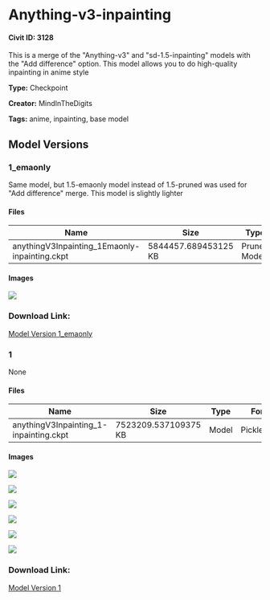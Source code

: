 # Anything-v3-inpainting

#### Civit ID: 3128

<p>This is a merge of the "Anything-v3" and "sd-1.5-inpainting" models with the "Add difference" option. This model allows you to do high-quality inpainting in anime style</p>

**Type:** Checkpoint

**Creator:** MindInTheDigits

**Tags:** anime, inpainting, base model

## Model Versions

### 1_emaonly

<p>Same model, but 1.5-emaonly model instead of 1.5-pruned was used for "Add difference" merge. This model is slightly lighter</p>

#### Files

| Name | Size | Type | Format | Download Url | AutoV1 | AutoV2 | SHA256 | CRC32 | BLAKE3 |
| --- | --- | --- | --- | --- | --- | --- | --- | --- | --- |
| anythingV3Inpainting_1Emaonly-inpainting.ckpt | 5844457.689453125 KB | Pruned Model | PickleTensor | https://civitai.com/api/download/models/3720 | 2AB16D61 | E51E11FB8C | E51E11FB8CC571F1AC827F207DB1A3B9AC920163DEC4498D10B4520EEDF69EB0 | 2B9A8E9D | 1A61F1F3AF817125590FBBAEAC9F3D34EDE873CB50E14D653B0E11F041A8F523 |

#### Images

<p><img src="https://image.civitai.com/xG1nkqKTMzGDvpLrqFT7WA/fe2bfa58-6656-4671-b9d8-204f5314ef00/width=450/24125.jpeg" /></p>

### Download Link:

[Model Version 1_emaonly](https://civitai.com/api/download/models/3720)

### 1

None

#### Files

| Name | Size | Type | Format | Download Url | AutoV1 | AutoV2 | SHA256 | CRC32 | BLAKE3 |
| --- | --- | --- | --- | --- | --- | --- | --- | --- | --- |
| anythingV3Inpainting_1-inpainting.ckpt | 7523209.537109375 KB | Model | PickleTensor | https://civitai.com/api/download/models/3433 | FFEC31FF | 92CB44CC9A | 92CB44CC9AF3E9A959019B639472DC1E9839E44A2298BE846B565CCD91303B0E | 79260992 | 9266FB0FA92A3234E208562B672F07FBAEF778EDCAED78BBC03BE02A13C22850 |

#### Images

<p><img src="https://image.civitai.com/xG1nkqKTMzGDvpLrqFT7WA/c15246a8-c111-46d8-cf54-9693d77d7400/width=450/22912.jpeg" /></p>

<p><img src="https://image.civitai.com/xG1nkqKTMzGDvpLrqFT7WA/34253926-fc46-483f-c722-dcbc7756c900/width=450/22917.jpeg" /></p>

<p><img src="https://image.civitai.com/xG1nkqKTMzGDvpLrqFT7WA/77ce228a-be9d-4901-446c-e2e77a975f00/width=450/22916.jpeg" /></p>

<p><img src="https://image.civitai.com/xG1nkqKTMzGDvpLrqFT7WA/26fffe57-00d1-4a7b-f724-99fd3b261300/width=450/22915.jpeg" /></p>

<p><img src="https://image.civitai.com/xG1nkqKTMzGDvpLrqFT7WA/a19d8ae1-6426-4376-2374-48551b17ca00/width=450/22914.jpeg" /></p>

<p><img src="https://image.civitai.com/xG1nkqKTMzGDvpLrqFT7WA/2d9ee9aa-f883-4d22-0433-b4c2b470e600/width=450/22913.jpeg" /></p>

### Download Link:

[Model Version 1](https://civitai.com/api/download/models/3433)

